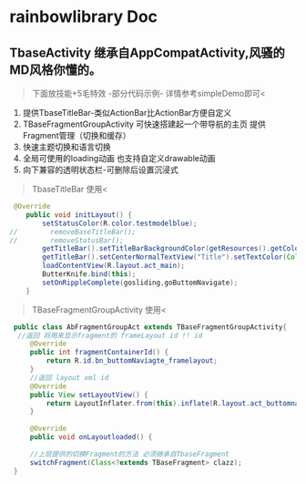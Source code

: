 # rainbowlibrary Doc
## TbaseActivity 继承自AppCompatActivity,风骚的MD风格你懂的。
 >下面放技能+5毛特效 -部分代码示例-  详情参考simpleDemo即可<
1. 提供TbaseTitleBar-类似ActionBar比ActionBar方便自定义
2. TBaseFragmentGroupActivity 可快速搭建起一个带导航的主页 提供Fragment管理（切换和缓存）
3. 快速主题切换和语言切换
4. 全局可使用的loading动画 也支持自定义drawable动画
5. 向下兼容的透明状态栏-可删除后设置沉浸式

> TbaseTitleBar 使用<
```java
 @Override
    public void initLayout() {
        setStatusColor(R.color.testmodelblue);
//        removeBaseTitleBar();
//        removeStatusBar();
        getTitleBar().setTitleBarBackgroundColor(getResources().getColor(R.color.colorAccent));
        getTitleBar().setCenterNormalTextView("Title").setTextColor(Color.WHITE);
        loadContentView(R.layout.act_main);
        ButterKnife.bind(this);
        setOnRippleComplete(gosliding,goButtomNavigate);
    }
```    
>TBaseFragmentGroupActivity 使用<
```java       
 public class AbFragmentGroupAct extends TBaseFragmentGroupActivity{
  //返回 将用来显示fragment的 frameLayout id !! id
     @Override
     public int fragmentContainerId() {
         return R.id.bn_buttomNaviagte_framelayout;
     }
     //返回 layout xml id
     @Override
     public View setLayoutView() {
         return LayoutInflater.from(this).inflate(R.layout.act_buttomnavigate,null);
     }
 
     @Override
     public void onLayoutloaded() {
     
     //上层提供的切换Fragment的方法 必须继承自TbaseFragment
     switchFragment(Class<?extends TBaseFragment> clazz);
 }
```

